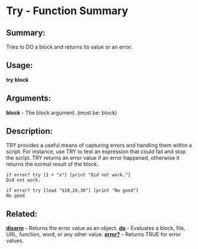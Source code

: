 # Try - Function Summary

## Summary:

Tries to DO a block and returns its value or an error.

## Usage:

**try block**

## Arguments:

**block** - The block argument. (must be: block)

## Description:

TRY provides a useful means of capturing errors and handling them within a script. For instance, use TRY to test an expression that could fail and stop the script. TRY returns an error value if an error happened, otherwise it returns the normal result of the block.

```
if error? try [1 + "x"] [print "Did not work."]
Did not work.
```

```
if error? try [load "$10,20,30"] [print "No good"]
No good
```

## Related:

[**disarm**](http://www.rebol.com/docs/words/wdisarm.html) - Returns the error value as an object.
[**do**](http://www.rebol.com/docs/words/wdo.html) - Evaluates a block, file, URL, function, word, or any other value.
[**error?**](http://www.rebol.com/docs/words/werrorq.html) - Returns TRUE for error values.
